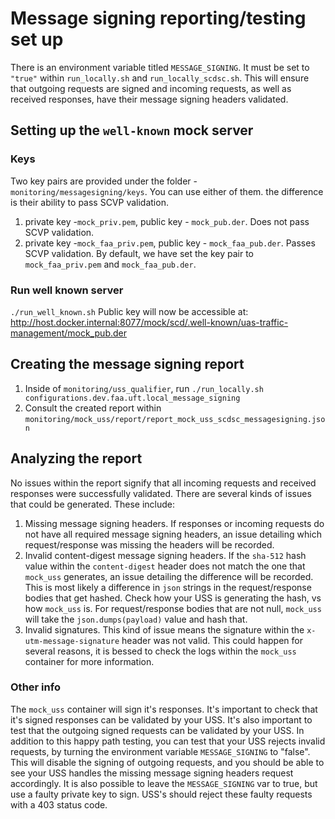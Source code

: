 # Message signing reporting/testing set up

There is an environment variable titled `MESSAGE_SIGNING`. It must be set to `"true"` within `run_locally.sh` and `run_locally_scdsc.sh`. This will ensure that outgoing requests are signed and incoming requests, as well as received responses, have their message signing headers validated.
## Setting up the `well-known` mock server

### Keys
Two key pairs are provided under the folder - `monitoring/messagesigning/keys`. You can use either of them. the difference is their ability to pass SCVP validation.
1. private key -`mock_priv.pem`, public key - `mock_pub.der`. Does not pass SCVP validation.
2. private key -`mock_faa_priv.pem`, public key - `mock_faa_pub.der`. Passes SCVP validation.
By default, we have set the key pair to `mock_faa_priv.pem` and `mock_faa_pub.der`.

### Run well known server

``./run_well_known.sh``
Public key will now be accessible at: http://host.docker.internal:8077/mock/scd/.well-known/uas-traffic-management/mock_pub.der

## Creating the message signing report
1. Inside of `monitoring/uss_qualifier`, run `./run_locally.sh configurations.dev.faa.uft.local_message_signing`
2. Consult the created report within `monitoring/mock_uss/report/report_mock_uss_scdsc_messagesigning.json`

## Analyzing the report
No issues within the report signify that all incoming requests and received responses were successfully validated. There are several kinds of issues that could be generated. These include:
1. Missing message signing headers. If responses or incoming requests do not have all required message signing headers, an issue detailing which request/response was missing the headers will be recorded.
2. Invalid content-digest message signing headers. If the `sha-512` hash value within the `content-digest` header does not match the one that `mock_uss` generates, an issue detailing the difference will be recorded. This is most likely a difference in `json` strings in the request/response bodies that get hashed. Check how your USS is generating the hash, vs how `mock_uss` is. For request/response bodies that are not null, `mock_uss` will take the `json.dumps(payload)` value and hash that.
3. Invalid signatures. This kind of issue means the signature within the `x-utm-message-signature` header was not valid. This could happen for several reasons, it is bessed to check the logs within the `mock_uss` container for more information.

### Other info
The `mock_uss` container will sign it's responses. It's important to check that it's signed responses can be validated by your USS. It's also important to test that the outgoing signed requests can be validated by your USS. In addition to this happy path testing, you can test that your USS rejects invalid requests, by turning the environment variable `MESSAGE_SIGNING` to "false". This will disable the signing of outgoing requests, and you should be able to see your USS handles the missing message signing headers request accordingly. It is also possible to leave the `MESSAGE_SIGNING` var to true, but use a faulty private key to sign. USS's should reject these faulty requests with a 403 status code.
